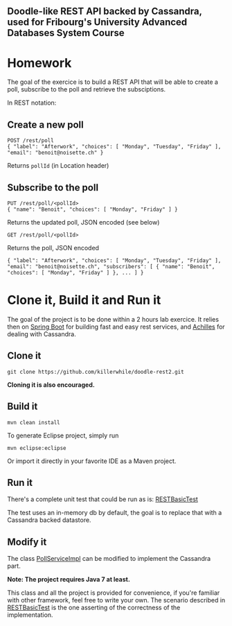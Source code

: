 Doodle-like REST API backed by Cassandra, used for Fribourg's University Advanced Databases System Course
----

# Homework

The goal of the exercice is to build a REST API that will be able to create a poll, subscribe to the poll and retrieve the subsciptions.

In REST notation:

## Create a new poll

    POST /rest/poll
    { "label": "Afterwork", "choices": [ "Monday", "Tuesday", "Friday" ], "email": "benoit@noisette.ch" }

Returns ``pollId`` (in Location header)

## Subscribe to the poll

	PUT /rest/poll/<pollId>
	{ "name": "Benoit", "choices": [ "Monday", "Friday" ] }

Returns the updated poll, JSON encoded (see below)

	GET /rest/poll/<pollId>

Returns the poll, JSON encoded

	{ "label": "Afterwork", "choices": [ "Monday", "Tuesday", "Friday" ], "email": "benoit@noisette.ch", "subscribers": [ { "name": "Benoit", "choices": [ "Monday", "Friday" ] }, ... ] }

# Clone it, Build it and Run it

The goal of the project is to be done within a 2 hours lab exercice. It relies then on [Spring Boot](http://projects.spring.io/spring-boot/) 
for building fast and easy rest services, and [Achilles](https://github.com/doanduyhai/Achilles) for dealing with Cassandra.

## Clone it

```
git clone https://github.com/killerwhile/doodle-rest2.git
```

**Cloning it is also encouraged.**

## Build it

```
mvn clean install
```

To generate Eclipse project, simply run

```
mvn eclipse:eclipse 
```

Or import it directly in your favorite IDE as a Maven project.

## Run it

There's a complete unit test that could be run as is: [RESTBasicTest](src/test/java/ch/noisette/doodle/rest/RESTBasicTest.java)

The test uses an in-memory db by default, the goal is to replace that with a Cassandra backed datastore.

## Modify it

The class [PollServiceImpl](src/main/java/ch/noisette/doodle/service/impl/PollServiceImpl.java) can be modified to implement the Cassandra part.

**Note: The project requires Java 7 at least.**

This class and all the project is provided for convenience, if you're familiar with other framework, feel free to write your own. The scenario described in [RESTBasicTest](src/test/java/ch/noisette/doodle/rest/RESTBasicTest.java) is the one asserting of the correctness of the implementation. 

